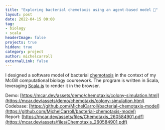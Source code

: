 ```yaml
---
title: "Exploring bacterial chemotaxis using an agent-based model 🦠"
layout: post
date: 2022-04-15 00:00
tag: 
- biology
- scala
headerImage: false
projects: true
hidden: true
category: project
author: michelcarroll
externalLink: false
---
```


I designed a software model of bacterial [chemotaxis](https://en.wikipedia.org/wiki/Chemotaxis) in the context of my McGill computational biology coursework. The program is written in Scala, leveraging [Scala.js](https://www.scala-js.org/) to render it in the browser.

Demo: [https://mcar.dev/assets/demo/chemotaxis/colony-simulation.html](https://mcar.dev/assets/demo/chemotaxis/colony-simulation.html)  
Codebase: [https://github.com/MichelCarroll/bacterial-chemotaxis-model](https://github.com/MichelCarroll/bacterial-chemotaxis-model)  
Report: [https://mcar.dev/assets/files/Chemotaxis_260584901.pdf](https://mcar.dev/assets/files/Chemotaxis_260584901.pdf)

